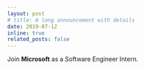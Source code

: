 ```yaml
---
layout: post
# title: A long announcement with details
date: 2019-07-12
inline: true
related_posts: false
---
```


Join **Microsoft** as a Software Engineer Intern.
